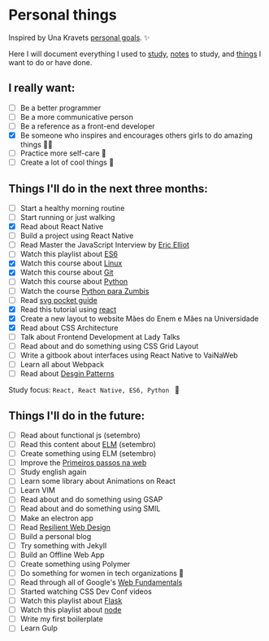 # Personal things

Inspired by Una Kravets [personal goals](http://una.im/personal-goals-guide). :sparkles:

Here I will document everything I used to [study](/links), [notes](/notes) to study, and [things](/tasks) I want to do or have done.

## I really want:

- [ ] Be a better programmer
- [ ] Be a more communicative person
- [ ] Be a reference as a front-end developer
- [x] Be someone who inspires and encourages others girls to do amazing things :sparkling_heart::sparkles:
- [ ] Practice more self-care :tulip:
- [ ] Create a lot of cool things :whale:

## Things I'll do in the next three months:

- [ ] Start a healthy morning routine
- [ ] Start running or just walking
- [x] Read about React Native
- [ ] Build a project using React Native
- [ ] Read Master the JavaScript Interview by [Eric Elliot](https://medium.com/@_ericelliott/latest)
- [ ] Watch this playlist about [ES6](https://www.youtube.com/watch?v=LTbnmiXWs2k&list=PL57atfCFqj2h5fpdZD-doGEIs0NZxeJTX)
- [x] Watch this course about [Linux](https://www.udemy.com/curso-linux-comandos-terminal)
- [x] Watch this course about [Git](http://willianjusten.teachable.com/p/git-e-github-para-iniciantes)
- [ ] Watch this course about [Python](https://www.udemy.com/python-iniciantes/)
- [ ] Watch the course [Python para Zumbis](https://www.pycursos.com/python-para-zumbis/)
- [ ] Read [svg pocket guide](http://svgpocketguide.com/book/)
- [x] Read this tutorial using [react](http://codepen.io/anuragasaurus/post/react-basics-making-a-markdown-parser)
- [x] Create a new layout to website Mães do Enem e Mães na Universidade
- [x] Read about CSS Architecture
- [ ] Talk about Frontend Development at Lady Talks
- [ ] Read about and do something using CSS Grid Layout
- [ ] Write a gitbook about interfaces using React Native to VaiNaWeb
- [ ] Learn all about Webpack
- [ ] Read about [Desgin Patterns](https://github.com/khaosdoctor/design-patterns-for-humans)

Study focus: <code>React, React Native, ES6, Python </code> :rocket:

## Things I'll do in the future:

- [ ] Read about functional js (setembro)
- [ ] Read this content about [ELM](https://css-tricks.com/introduction-elm-architecture-build-first-application) (setembro)
- [ ] Create something using ELM (setembro)
- [ ] Improve the [Primeiros passos na web](https://github.com/VaiNaWeb/primeiros-passos-na-web)
- [ ] Study english again
- [ ] Learn some library about Animations on React
- [ ] Learn VIM
- [ ] Read about and do something using GSAP
- [ ] Read about and do something using SMIL
- [ ] Make an electron app
- [ ] Read [Resilient Web Design](https://resilientwebdesign.com/)
- [ ] Build a personal blog
- [ ] Try something with Jekyll
- [ ] Build an Offline Web App
- [ ] Create something using Polymer
- [ ] Do something for women in tech organizations :sunflower:
- [ ] Read through all of Google's [Web Fundamentals](https://developers.google.com/web/fundamentals/)
- [ ] Started watching CSS Dev Conf videos
- [ ] Watch this playlist about [Flask](https://www.youtube.com/channel/UCiHEeTXhVQDnw4m8OVl36yA)
- [ ] Watch this playlist about [node](https://www.youtube.com/playlist?list=PLQCmSnNFVYnTFo60Bt972f8HA4Td7WKwq)
- [ ] Write my first boilerplate
- [ ] Learn Gulp
